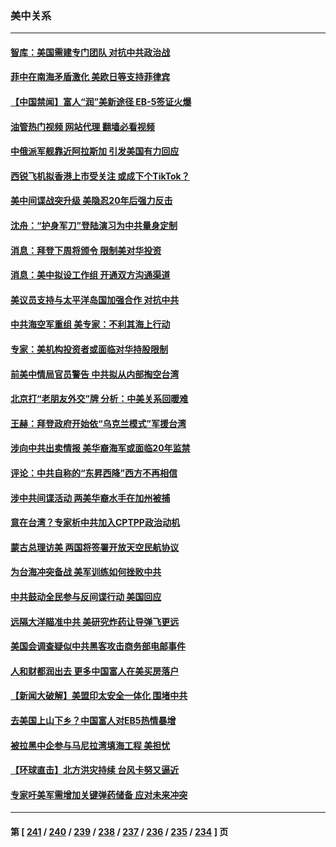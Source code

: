 ### 美中关系
---
#### [智库：美国需建专门团队 对抗中共政治战](../../pages/nf1412576/n14049455.md?08081245) 
#### [菲中在南海矛盾激化 美欧日等支持菲律宾](../../pages/nf1412576/n14049508.md?08081245) 
#### [【中国禁闻】富人“润”美新途径 EB-5签证火爆](../../pages/nf1412576/n14049408.md?08081245) 
#### [油管热门视频 网站代理 翻墙必看视频](http://138.2.39.72:81/youtube.html?epic-marker?08081245)
#### [中俄派军舰靠近阿拉斯加 引发美国有力回应](../../pages/nf1412576/n14049094.md?08081245) 
#### [西锐飞机拟香港上市受关注 或成下个TikTok？](../../pages/nf1412576/n14048216.md?08081245) 
#### [美中间谍战突升级 美隐忍20年后强力反击](../../pages/nf1412576/n14048742.md?08081245) 
#### [沈舟：“护身军刀”登陆演习为中共量身定制](../../pages/nf1412576/n14048668.md?08081245) 
#### [消息：拜登下周将颁令 限制美对华投资](../../pages/nf1412576/n14048428.md?08081245) 
#### [消息：美中拟设工作组 开通双方沟通渠道](../../pages/nf1412576/n14048427.md?08081245) 
#### [美议员支持与太平洋岛国加强合作 对抗中共](../../pages/nf1412576/n14048221.md?08081245) 
#### [中共海空军重组 美专家：不利其海上行动](../../pages/nf1412576/n14047543.md?08081245) 
#### [专家：美机构投资者或面临对华持股限制](../../pages/nf1412576/n14048180.md?08081245) 
#### [前美中情局官员警告 中共拟从内部掏空台湾](../../pages/nf1412576/n14048111.md?08081245) 
#### [北京打“老朋友外交”牌 分析：中美关系回暖难](../../pages/nf1412576/n14047734.md?08081245) 
#### [王赫：拜登政府开始依“乌克兰模式”军援台湾](../../pages/nf1412576/n14047729.md?08081245) 
#### [涉向中共出卖情报 美华裔海军或面临20年监禁](../../pages/nf1412576/n14047652.md?08081245) 
#### [评论：中共自称的“东昇西降”西方不再相信](../../pages/nf1412576/n14047540.md?08081245) 
#### [涉中共间谍活动 两美华裔水手在加州被捕](../../pages/nf1412576/n14047497.md?08081245) 
#### [意在台湾？专家析中共加入CPTPP政治动机](../../pages/nf1412576/n14046856.md?08081245) 
#### [蒙古总理访美 两国将签署开放天空民航协议](../../pages/nf1412576/n14046946.md?08081245) 
#### [为台海冲突备战 美军训练如何挫败中共](../../pages/nf1412576/n14046882.md?08081245) 
#### [中共鼓动全民参与反间谍行动 美国回应](../../pages/nf1412576/n14046801.md?08081245) 
#### [远隔大洋瞄准中共 美研究炸药让导弹飞更远](../../pages/nf1412576/n14046789.md?08081245) 
#### [美国会调查疑似中共黑客攻击商务部电邮事件](../../pages/nf1412576/n14046814.md?08081245) 
#### [人和财都润出去 更多中国富人在美买房落户](../../pages/nf1412576/n14046803.md?08081245) 
#### [【新闻大破解】美盟印太安全一体化 围堵中共](../../pages/nf1412576/n14046701.md?08081245) 
#### [去美国上山下乡？中国富人对EB5热情暴增](../../pages/nf1412576/n14046750.md?08081245) 
#### [被拉黑中企参与马尼拉湾填海工程 美担忧](../../pages/nf1412576/n14046646.md?08081245) 
#### [【环球直击】北方洪灾持续 台风卡努又逼近](../../pages/nf1412576/n14046037.md?08081245) 
#### [专家吁美军需增加关键弹药储备 应对未来冲突](../../pages/nf1412576/n14046424.md?08081245) 

---
#### 第 [ [241](./241.md?08081245) / [240](./240.md?08081245) / [239](./239.md?08081245) / [238](./238.md?08081245) / [237](./237.md?08081245) / [236](./236.md?08081245) / [235](./235.md?08081245) / [234](./234.md?08081245) ] 页
